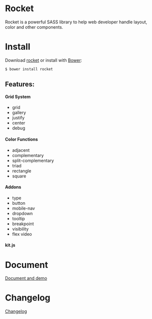 # Rocket

Rocket is a powerful SASS library to help web developer handle layout, color and other components.

# Install

Download <a href="https://github.com/ganlanyuan/rocket.git" target="_blank">rocket</a> or install with <a href="http://bower.io/" target="_blank">Bower</a>: 
```` bash
$ bower install rocket
````

## Features:

#### Grid System

+ grid
+ gallery
+ justify
+ center
+ debug

#### Color Functions

+ adjacent
+ complementary
+ split-complementary
+ triad
+ rectangle
+ square

#### Addons

+ type
+ button
+ mobile-nav
+ dropdown
+ tooltip
+ breakpoint
+ visibility
+ flex video

#### kit.js

# Document

<a href="http://designdev.christianpost.com/develop/docs/" target="_blank">Document and demo</a>

# Changelog

<a href="https://github.com/ganlanyuan/rocket/blob/master/changelog.md" target="_blank">Changelog</a>
